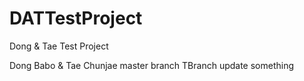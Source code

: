 DATTestProject
==============

Dong &amp; Tae Test Project


Dong Babo & Tae Chunjae
m a s t e r   b r a n c h  
 T B r a n c h  
 u p d a t e   s o m e t h i n g  
 